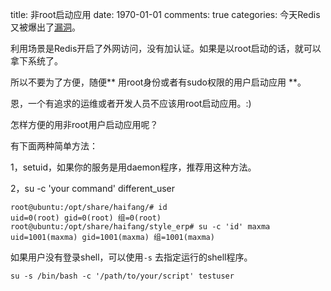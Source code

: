 title: 非root启动应用
date: 1970-01-01
comments: true
categories: 
今天Redis又被爆出了[漏洞](http://zone.wooyun.org/content/23858)。

利用场景是Redis开启了外网访问，没有加认证。如果是以root启动的话，就可以拿下系统了。

所以不要为了方便，随便** 用root身份或者有sudo权限的用户启动应用 **。

恩，一个有追求的运维或者开发人员不应该用root启动应用。:)

怎样方便的用非root用户启动应用呢？

有下面两种简单方法：

1，setuid，如果你的服务是用daemon程序，推荐用这种方法。

2，su -c 'your command' different_user

```
root@ubuntu:/opt/share/haifang/# id
uid=0(root) gid=0(root) 组=0(root)
root@ubuntu:/opt/share/haifang/style_erp# su -c 'id' maxma
uid=1001(maxma) gid=1001(maxma) 组=1001(maxma)

```

如果用户没有登录shell，可以使用`-s` 去指定运行的shell程序。

`su -s /bin/bash -c '/path/to/your/script' testuser`